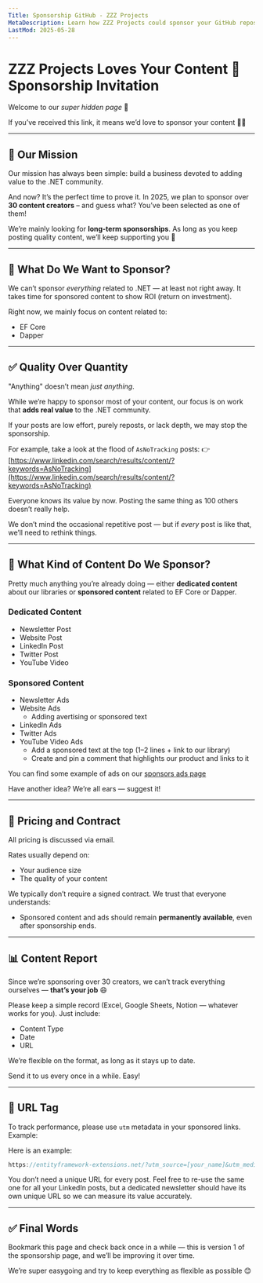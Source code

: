 ```yaml
---
Title: Sponsorship GitHub - ZZZ Projects
MetaDescription: Learn how ZZZ Projects could sponsor your GitHub repository
LastMod: 2025-05-28
---
```


# ZZZ Projects Loves Your Content 💖 Sponsorship Invitation

Welcome to our *super hidden page* 👀

If you’ve received this link, it means we’d love to sponsor your content 🎉🥳

---

## 🎯 Our Mission

Our mission has always been simple: build a business devoted to adding value to the .NET community.

And now? It’s the perfect time to prove it. In 2025, we plan to sponsor over **30 content creators** – and guess what? You’ve been selected as one of them!

We’re mainly looking for **long-term sponsorships**. As long as you keep posting quality content, we’ll keep supporting you 💪

---

## 💸 What Do We Want to Sponsor?

We can’t sponsor *everything* related to .NET — at least not right away. It takes time for sponsored content to show ROI (return on investment).

Right now, we mainly focus on content related to:

* EF Core
* Dapper

---

## ✅ Quality Over Quantity

"Anything" doesn’t mean *just anything*.

While we’re happy to sponsor most of your content, our focus is on work that **adds real value** to the .NET community.

If your posts are low effort, purely reposts, or lack depth, we may stop the sponsorship.

For example, take a look at the flood of `AsNoTracking` posts:
👉 [https://www.linkedin.com/search/results/content/?keywords=AsNoTracking](https://www.linkedin.com/search/results/content/?keywords=AsNoTracking)

Everyone knows its value by now. Posting the same thing as 100 others doesn’t really help.

We don’t mind the occasional repetitive post — but if *every* post is like that, we’ll need to rethink things.

---

## 📝 What Kind of Content Do We Sponsor?

Pretty much anything you’re already doing — either **dedicated content** about our libraries or **sponsored content** related to EF Core or Dapper.

### Dedicated Content

* Newsletter Post
* Website Post
* LinkedIn Post
* Twitter Post
* YouTube Video

### Sponsored Content

* Newsletter Ads
* Website Ads
   * Adding avertising or sponsored text
* LinkedIn Ads
* Twitter Ads
* YouTube Video Ads
  * Add a sponsored text at the top (1–2 lines + link to our library)
  * Create and pin a comment that highlights our product and links to it

You can find some example of ads on our [sponsors ads page](https://github.com/zzzprojects/docs/blob/master/zzzprojects.com/pages/sponsors-ads.md)

Have another idea? We’re all ears — suggest it!

---

## 💼 Pricing and Contract

All pricing is discussed via email.

Rates usually depend on:

* Your audience size
* The quality of your content

We typically don’t require a signed contract. We trust that everyone understands:

* Sponsored content and ads should remain **permanently available**, even after sponsorship ends.

---

## 📊 Content Report

Since we’re sponsoring over 30 creators, we can’t track everything ourselves — **that’s your job** 😄

Please keep a simple record (Excel, Google Sheets, Notion — whatever works for you). Just include:

* Content Type
* Date
* URL

We’re flexible on the format, as long as it stays up to date.

Send it to us every once in a while. Easy!

---

## 🔗 URL Tag

To track performance, please use `utm` metadata in your sponsored links. Example:

Here is an example: 

```csharp
https://entityframework-extensions.net/?utm_source=[your_name]&utm_medium=[content_type]&utm_campaign=[campaign_name]
```

You don’t need a unique URL for every post. Feel free to re-use the same one for all your LinkedIn posts, but a dedicated newsletter should have its own unique URL so we can measure its value accurately.

---

## ✅ Final Words

Bookmark this page and check back once in a while — this is version 1 of the sponsorship page, and we’ll be improving it over time.

We’re super easygoing and try to keep everything as flexible as possible 😊